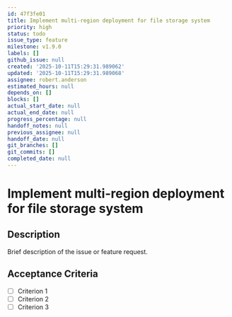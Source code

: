 ```yaml
---
id: 47f3fe01
title: Implement multi-region deployment for file storage system
priority: high
status: todo
issue_type: feature
milestone: v1.9.0
labels: []
github_issue: null
created: '2025-10-11T15:29:31.989062'
updated: '2025-10-11T15:29:31.989068'
assignee: robert.anderson
estimated_hours: null
depends_on: []
blocks: []
actual_start_date: null
actual_end_date: null
progress_percentage: null
handoff_notes: null
previous_assignee: null
handoff_date: null
git_branches: []
git_commits: []
completed_date: null
---
```


# Implement multi-region deployment for file storage system

## Description

Brief description of the issue or feature request.

## Acceptance Criteria

- [ ] Criterion 1
- [ ] Criterion 2
- [ ] Criterion 3